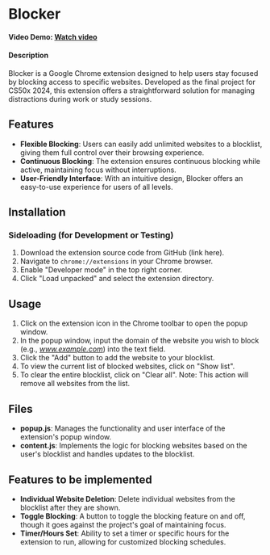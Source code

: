 # Blocker

#### Video Demo: [Watch video](https://youtu.be/GKHqgc4xaAs)


#### Description
Blocker is a Google Chrome extension designed to help users stay focused by blocking access to specific websites. Developed as the final project for CS50x 2024, this extension offers a straightforward solution for managing distractions during work or study sessions.

## Features

- **Flexible Blocking**: Users can easily add unlimited websites to a blocklist, giving them full control over their browsing experience.
- **Continuous Blocking**: The extension ensures continuous blocking while active, maintaining focus without interruptions.
- **User-Friendly Interface**: With an intuitive design, Blocker offers an easy-to-use experience for users of all levels.

## Installation

### Sideloading (for Development or Testing)

1. Download the extension source code from GitHub (link here).
2. Navigate to `chrome://extensions` in your Chrome browser.
3. Enable "Developer mode" in the top right corner.
4. Click "Load unpacked" and select the extension directory.

## Usage

1. Click on the extension icon in the Chrome toolbar to open the popup window.
2. In the popup window, input the domain of the website you wish to block (e.g., *www.example.com*) into the text field.
3. Click the "Add" button to add the website to your blocklist.
4. To view the current list of blocked websites, click on "Show list".
5. To clear the entire blocklist, click on "Clear all". Note: This action will remove all websites from the list.


## Files

- **popup.js**: Manages the functionality and user interface of the extension's popup window.
- **content.js**: Implements the logic for blocking websites based on the user's blocklist and handles updates to the blocklist.

## Features to be implemented

- **Individual Website Deletion**: Delete individual websites from the blocklist after they are shown.
- **Toggle Blocking**: A button to toggle the blocking feature on and off, though it goes against the project's goal of maintaining focus.
- **Timer/Hours Set**: Ability to set a timer or specific hours for the extension to run, allowing for customized blocking schedules.

